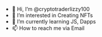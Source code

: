 - 👋 Hi, I’m @cryptotraderlizzy100
- 👀 I’m interested in Creating NFTs
- 🌱 I’m currently learning JS, Dapps
- 📫 How to reach me via Email

<!---
cryptotraderlizzy100/cryptotraderlizzy100 is a ✨ special ✨ repository because its `README.md` (this file) appears on your GitHub profile.
You can click the Preview link to take a look at your changes.
--->
